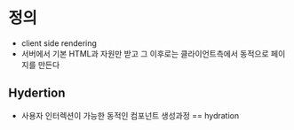 # 정의
- client side rendering
- 서버에서 기본 HTML과 자원만 받고 그 이후로는 클라이언트측에서 동적으로 페이지를 만든다

## Hydertion
- 사용자 인터렉션이 가능한 동적인 컴포넌트 생성과정 == hydration
